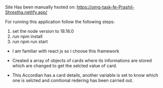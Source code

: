 Site Has been manually hsoted on: https://omg-task-fe-Prashil-Shrestha.netlify.app/

For running this application follow the following steps:

1. set the node version to 18.16.0
2. run npm install
3. run npm run start

- I am familiar with react js so i choose this framework
-  Created a array of objects of cards where its informations are stored which are changed to get the selcted value of card.

- This Accordian has a card details, another variable is set to know which one is selcted and conitional redering has been carried out.
